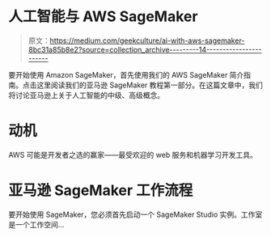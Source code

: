 # 人工智能与 AWS SageMaker

> 原文：<https://medium.com/geekculture/ai-with-aws-sagemaker-8bc31a85b8e2?source=collection_archive---------14----------------------->

要开始使用 Amazon SageMaker，首先使用我们的 AWS SageMaker 简介指南。点击这里阅读我们的亚马逊 SageMaker 教程第一部分。在这篇文章中，我们将讨论亚马逊上关于人工智能的中级、高级概念。

# 动机

AWS 可能是开发者之选的赢家——最受欢迎的 web 服务和机器学习开发工具。

# 亚马逊 SageMaker 工作流程

要开始使用 SageMaker，您必须首先启动一个 SageMaker Studio 实例。工作室是一个工作空间…